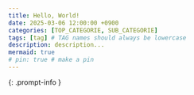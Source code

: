 ```yaml
---
title: Hello, World!
date: 2025-03-06 12:00:00 +0900
categories: [TOP_CATEGORIE, SUB_CATEGORIE]
tags: [tag] # TAG names should always be lowercase
description: description...
mermaid: true
# pin: true # make a pin
---
```

> 
{: .prompt-info }